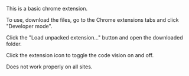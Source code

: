 This is a basic chrome extension.

To use, download the files, go to the Chrome extensions tabs and click "Developer mode".

Click the "Load unpacked extension..." button and open the downloaded folder.

Click the extension icon to toggle the code vision on and off.

Does not work properly on all sites.

